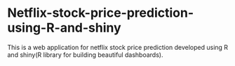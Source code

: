 # Netflix-stock-price-prediction-using-R-and-shiny
This is a web application for netflix stock price prediction developed using R and shiny(R library for building beautiful dashboards).
